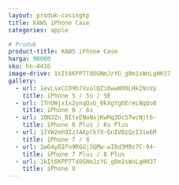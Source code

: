 ```yaml
---
layout: produk-casinghp
title: KAWS iPhone Case
categories: apple

# Produk
product-title: KAWS iPhone Case
harga: 90000
sku: hn-4416
image-drive: 1kIt6KPP7TdOGNmJzYG_g0m1sWnLgHH37
gallery:
  - url: 1evLsxCCD9b7XvolQZi6wwWX0LHkINuVp
    title: iPhone 5 / 5s / SE
  - url: 1TnUWjx1x2ynqQxU_0kXgYg6EreLNqQo8
    title: iPhone 6 / 6s
  - url: 1QN3Zn_BItxENaNxjKwMq3Dc57wcNjt6-
    title: iPhone 6 Plus / 6s Plus
  - url: 1lYW2mh8IzJAKpCkfX-GnIVBzQzIJ1w6M
    title: iPhone 7 / 8
  - url: 1w64yBIFn9RGGjSQMw-wI8d3M9z7C-94-
    title: iPhone 7 Plus / 8 Plus
  - url: 1kIt6KPP7TdOGNmJzYG_g0m1sWnLgHH37
    title: iPhone X
---
```

